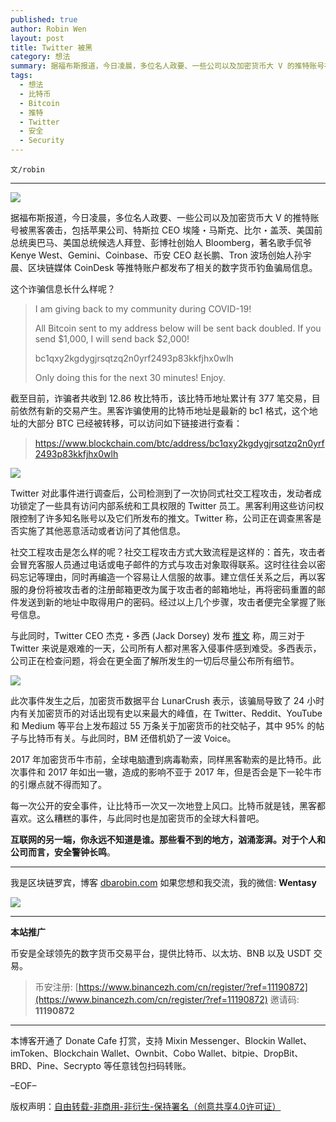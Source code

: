 ```yaml
---
published: true
author: Robin Wen
layout: post
title: Twitter 被黑
category: 想法
summary: 据福布斯报道，今日凌晨，多位名人政要、一些公司以及加密货币大 V 的推特账号被黑客袭击，包括苹果公司、特斯拉 CEO 埃隆・马斯克、比尔・盖茨、美国前总统奥巴马、美国总统候选人拜登、彭博社创始人 Bloomberg，著名歌手侃爷 Kenye West、Gemini、Coinbase、币安 CEO 赵长鹏、Tron 波场创始人孙宇晨、区块链媒体 CoinDesk 等推特账户都发布了相关的数字货币钓鱼骗局信息。互联网的另一端，你永远不知道是谁。那些看不到的地方，汹涌澎湃。对于个人和公司而言，安全警钟长鸣。
tags:
  - 想法
  - 比特币
  - Bitcoin
  - 推特
  - Twitter
  - 安全
  - Security
---
```


`文/robin`

***

![](https://cdn.dbarobin.com/xrq71ys.png)

据福布斯报道，今日凌晨，多位名人政要、一些公司以及加密货币大 V 的推特账号被黑客袭击，包括苹果公司、特斯拉 CEO 埃隆・马斯克、比尔・盖茨、美国前总统奥巴马、美国总统候选人拜登、彭博社创始人 Bloomberg，著名歌手侃爷 Kenye West、Gemini、Coinbase、币安 CEO 赵长鹏、Tron 波场创始人孙宇晨、区块链媒体 CoinDesk 等推特账户都发布了相关的数字货币钓鱼骗局信息。

这个诈骗信息长什么样呢？

> I am giving back to my community during COVID-19!
> 
> All Bitcoin sent to my address below will be sent back doubled. If you send $1,000, I will send back $2,000!
> 
> bc1qxy2kgdygjrsqtzq2n0yrf2493p83kkfjhx0wlh
> 
> Only doing this for the next 30 minutes! Enjoy.

截至目前，诈骗者共收到 12.86 枚比特币，该比特币地址累计有 377 笔交易，目前依然有新的交易产生。黑客诈骗使用的比特币地址是最新的 bc1 格式，这个地址的大部分 BTC 已经被转移，可以访问如下链接进行查看：

> https://www.blockchain.com/btc/address/bc1qxy2kgdygjrsqtzq2n0yrf2493p83kkfjhx0wlh

![](https://cdn.dbarobin.com/8uohst6.png)

Twitter 对此事件进行调查后，公司检测到了一次协同式社交工程攻击，发动者成功锁定了一些具有访问内部系统和工具权限的 Twitter 员工。黑客利用这些访问权限控制了许多知名账号以及它们所发布的推文。Twitter 称，公司正在调查黑客是否实施了其他恶意活动或者访问了其他信息。

社交工程攻击是怎么样的呢？社交工程攻击方式大致流程是这样的：首先，攻击者会冒充客服人员通过电话或电子邮件的方式与攻击对象取得联系。这时往往会以密码忘记等理由，同时再编造一个容易让人信服的故事。建立信任关系之后，再以客服的身份将被攻击者的注册邮箱更改为属于攻击者的邮箱地址，再将密码重置的邮件发送到新的地址中取得用户的密码。经过以上几个步骤，攻击者便完全掌握了账号信息。

与此同时，Twitter CEO 杰克・多西 (Jack Dorsey) 发布 [推文](https://twitter.com/jack/status/1283571658339397632) 称，周三对于 Twitter 来说是艰难的一天，公司所有人都对黑客入侵事件感到难受。多西表示，公司正在检查问题，将会在更全面了解所发生的一切后尽量公布所有细节。

![](https://cdn.dbarobin.com/gn0xk24.png)

此次事件发生之后，加密货币数据平台 LunarCrush 表示，该骗局导致了 24 小时内有关加密货币的对话出现有史以来最大的峰值，在 Twitter、Reddit、YouTube 和 Medium 等平台上发布超过 55 万条关于加密货币的社交帖子，其中 95% 的帖子与比特币有关。与此同时，BM 还借机奶了一波 Voice。

2017 年加密货币牛市前，全球电脑遭到病毒勒索，同样黑客勒索的是比特币。此次事件和 2017 年如出一辙，造成的影响不亚于 2017 年，但是否会是下一轮牛市的引爆点就不得而知了。

每一次公开的安全事件，让比特币一次又一次地登上风口。比特币就是钱，黑客都喜欢。这么糟糕的事件，与此同时也是加密货币的全球大科普吧。

**互联网的另一端，你永远不知道是谁。那些看不到的地方，汹涌澎湃。对于个人和公司而言，安全警钟长鸣**。

***

我是区块链罗宾，博客 [dbarobin.com](https://dbarobin.com/)
如果您想和我交流，我的微信: **Wentasy**

![](https://cdn.dbarobin.com/v4yywe2.png)

***

**本站推广**

币安是全球领先的数字货币交易平台，提供比特币、以太坊、BNB 以及 USDT 交易。

> 币安注册: [https://www.binancezh.com/cn/register/?ref=11190872](https://www.binancezh.com/cn/register/?ref=11190872)
> 邀请码: **11190872**

***

本博客开通了 Donate Cafe 打赏，支持 Mixin Messenger、Blockin Wallet、imToken、Blockchain Wallet、Ownbit、Cobo Wallet、bitpie、DropBit、BRD、Pine、Secrypto 等任意钱包扫码转账。

<center>
    <div class="--donate-button"
         data-button-id="f8b9df0d-af9a-460d-8258-d3f435445075"
    ></div>
</center>

–EOF–

版权声明：[自由转载-非商用-非衍生-保持署名（创意共享4.0许可证）](http://creativecommons.org/licenses/by-nc-nd/4.0/deed.zh)